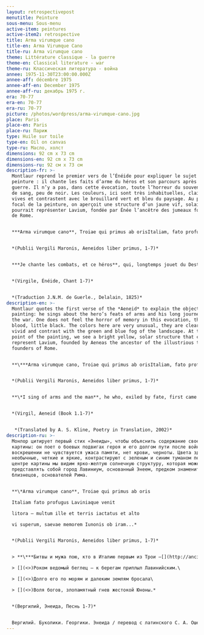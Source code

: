 ```yaml
---
layout: retrospectivepost
menutitle: Peinture
sous-menu: Sous-menu
active-item: peintures
active-item2: retrospective
title: Arma virumque cano
title-en: Arma Virumque Cano
title-ru: Arma virumque cano
theme: Littérature classique - la guerre
theme-en: Classical literature - war
theme-ru: Классическая литература - война
annee: 1975-11-30T23:00:00.000Z
annee-aff: décembre 1975
annee-aff-en: December 1975
annee-aff-ru: декабрь 1975 г.
era: 70-77
era-en: 70-77
era-ru: 70-77
picture: /photos/wordpress/arma-virumque-cano.jpg
place: Paris
place-en: Paris
place-ru: Париж
type: Huile sur toile
type-en: Oil on canvas
type-ru: Масло, холст
dimensions: 92 cm x 73 cm
dimensions-en: 92 cm x 73 cm
dimensions-ru: 92 см x 73 см
description-fr: >-
  Montlaur reprend le premier vers de l’Énéide pour expliquer le sujet de sa
  peinture : il chante les faits d’arme du héros et son parcours après la
  guerre. Il n’y a pas, dans cette évocation, toute l’horreur du souvenir, pas
  de sang, peu de noir. Les couleurs, ici sont très inhabituelles, claires et
  vives et contrastent avec le brouillard vert et bleu du paysage. Au point
  focal de la peinture, on aperçoit une structure d’un jaune vif, solaire qui
  pourrait représenter Lavium, fondée par Énée l’ancêtre des jumeaux fondateurs
  de Rome.


  ***Arma virumque cano**, Troiae qui primus ab orisItaliam, fato profugus, Laviniaque venitlitora, multum ille et terris iactatus et altovi superum saevae memorem Iunonis ob iram;multa quoque et bello passus, dum conderet urbem,inferretque deos Latio, genus unde Latinum,Albanique patres, atque altae moenia Romae.*


  *(Publii Vergili Maronis, Aeneidos liber primus, 1-7)*


  ***Je chante les combats, et ce héros**, qui, longtemps jouet du Destin, aborda le premier des champs de Troie aux plaines d’Italus, aux rivages de Lavinie. Objet de la rigueur du Ciel et du long courroux de l’altière Junon, mille dangers l’assaillirent sur la terre et sur l’onde ; mille hasards éprouvèrent sa valeur, avant qu’il pût fonder son nouvel empire, et reposer enfin ses dieux au sein du Latium : du Latium, noble berceau des Latins, des monarques d’Albe, et de la superbe Rome.*


  *(Virgile, Énéide, Chant 1-7)*


  *(Traduction J.N.M. de Guerle., Delalain, 1825)*
description-en: >-
  Montlaur quotes the first verse of the *Aeneid* to explain the object of his
  painting: he sings about the hero’s feats of arms and his long journey after
  the war. One does not feel the horror of memory in this evocation, there is no
  blood, little black. The colors here are very unusual, they are clear and
  vivid and contrast with the green and blue fog of the landscape. At the focal
  point of the painting, we see a bright yellow, solar structure that could
  represent Lavium, founded by Aeneas the ancestor of the illustrious twins,
  founders of Rome.


  **\***Arma virumque cano, Troiae qui primus ab orisItaliam, fato profugus, Laviniaque venitlitora, multum ille et terris iactatus et altovi superum saevae memorem Iunonis ob iram;multa quoque et bello passus, dum conderet urbem,inferretque deos Latio, genus unde Latinum, Albanique patres, atque altae moenia Romae.*


  *(Publii Vergili Maronis, Aeneidos liber primus, 1-7)*


  **\*I sing of arms and the man**, he who, exiled by fate, first came from the coast of Troy to Italy, and to Lavinian shores – hurled about endlessly by land and sea, by the will of the gods, by cruel Juno’s remorseless anger, long suffering also in war, until he founded a city and brought his gods to Latium: from that the Latin people came, the lords of Alba Longa, the walls of noble Rome.*


  *(Virgil, Aeneid (Book 1.1-7)*


   *(Translated by A. S. Kline, Poetry in Translation, 2002)*
description-ru: >-
  Монлор цитирует первый стих «Энеиды», чтобы объяснить содержание своей
  картины: он поет о боевых подвигах героя и его долгом пути после войны. В этом
  воскрешении не чувствуется ужаса памяти, нет крови, черноты. Цвета здесь очень
  необычные, четкие и яркие, контрастируют с зеленым и синим туманом пейзажа. В
  центре картины мы видим ярко-желтую солнечную структуру, которая может
  представлять собой город Лавиниум, основанный Энеем, предком знаменитых
  близнецов, основателей Рима.


  **\*Ar­ma vi­rum­que ca­no**, Troiae qui pri­mus ab oris

  Ita­liam fa­to pro­fu­gus La­vi­nia­que ve­nit

  li­to­ra — mul­tum il­le et ter­ris iac­ta­tus et al­to

  vi su­pe­rum, sae­vae me­mo­rem Iuno­nis ob iram...*


  *(Publii Vergili Maronis, Aeneidos liber primus, 1-7)*


  > **\***Бит­вы и мужа пою, кто в Италию первым из Трои –[](http://ancientrome.ru/antlitr/t.htm?a=1375300001#n1)\

  > [](<>)Роком ведо­мый бег­лец — к берегам приплыл Лавинийским.\

  > [](<>)Дол­го его по морям и дале­ким зем­лям бро­са­ла\

  > [](<>)Воля богов, зло­па­мят­ный гнев жесто­кой Юно­ны.*


  *(Вергилий, Энеида, Песнь 1-7)*


  Вергилий. Буколики. Георгики. Энеида / перевод с латинского С. А. Ошерова ; под ред. Ф. А. Петровского. – Москва : Художественная литература, 1979.
---
```

